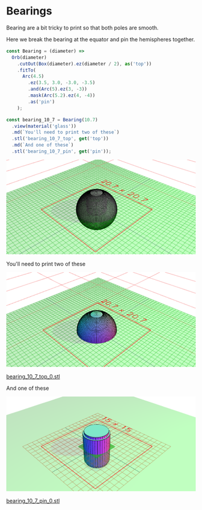 # Bearings

Bearing are a bit tricky to print so that both poles are smooth.

Here we break the bearing at the equator and pin the hemispheres together.

```JavaScript
const Bearing = (diameter) =>
  Orb(diameter)
    .cutOut(Box(diameter).ez(diameter / 2), as('top'))
    .fitTo(
      Arc(4.5)
        .ez(3.5, 3.0, -3.0, -3.5)
        .and(Arc(5).ez(3, -3))
        .mask(Arc(5.2).ez(4, -4))
        .as('pin')
    );
```

```JavaScript
const bearing_10_7 = Bearing(10.7)
  .view(material('glass'))
  .md(`You'll need to print two of these`)
  .stl('bearing_10_7_top', get('top'))
  .md(`And one of these`)
  .stl('bearing_10_7_pin', get('pin'));
```

![Image](bearing.md.0.png)

You'll need to print two of these

![Image](bearing.md.1.png)

[bearing_10_7_top_0.stl](bearing.bearing_10_7_top_0.stl)

And one of these

![Image](bearing.md.2.png)

[bearing_10_7_pin_0.stl](bearing.bearing_10_7_pin_0.stl)
